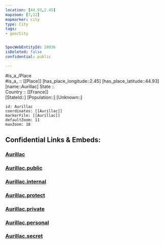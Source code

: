 ```yaml
---
location: [44.93,2.45] 
mapzoom: [7,12] 
mapmarker: city 
type: City
tags:
- geo/City


SpocWebEntityId: 28936
isDeleted: false
confidential: public

---
```

#is_a_/Place  
#is_a_ :: [[Place]] 
[has_place_longitude::2.45] 
[has_place_latitude::44.93] 
[name::Aurillac] 
State ::  
Country :: [[France]]  
[StateId::] 
[Population::] 
[Unknown::] 


```leaflet
id: Aurillac
coordinates: [[Aurillac]] 
markerFile: [[Aurillac]] 
defaultZoom: 11 
maxZoom: 18
```


## Confidential Links & Embeds: 

### [Aurillac](/_Standards/Earth/Continent/Europe/Europe~West/France/regions~France/Auvergne-Rhône-Alpes/departments~Auvergne-Rhône-Alpes/Cantal/communes~Cantal/Aurillac/cities~Aurillac/Aurillac.md) 

### [Aurillac.public](/_public/Earth/Continent/Europe/Europe~West/France/regions~France/Auvergne-Rhône-Alpes/departments~Auvergne-Rhône-Alpes/Cantal/communes~Cantal/Aurillac/cities~Aurillac/Aurillac.public.md) 

### [Aurillac.internal](/_internal/Earth/Continent/Europe/Europe~West/France/regions~France/Auvergne-Rhône-Alpes/departments~Auvergne-Rhône-Alpes/Cantal/communes~Cantal/Aurillac/cities~Aurillac/Aurillac.internal.md) 

### [Aurillac.protect](/_protect/Earth/Continent/Europe/Europe~West/France/regions~France/Auvergne-Rhône-Alpes/departments~Auvergne-Rhône-Alpes/Cantal/communes~Cantal/Aurillac/cities~Aurillac/Aurillac.protect.md) 

### [Aurillac.private](/_private/Earth/Continent/Europe/Europe~West/France/regions~France/Auvergne-Rhône-Alpes/departments~Auvergne-Rhône-Alpes/Cantal/communes~Cantal/Aurillac/cities~Aurillac/Aurillac.private.md) 

### [Aurillac.personal](/_personal/Earth/Continent/Europe/Europe~West/France/regions~France/Auvergne-Rhône-Alpes/departments~Auvergne-Rhône-Alpes/Cantal/communes~Cantal/Aurillac/cities~Aurillac/Aurillac.personal.md) 

### [Aurillac.secret](/_secret/Earth/Continent/Europe/Europe~West/France/regions~France/Auvergne-Rhône-Alpes/departments~Auvergne-Rhône-Alpes/Cantal/communes~Cantal/Aurillac/cities~Aurillac/Aurillac.secret.md)

